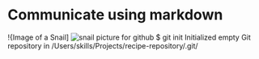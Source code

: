 # Communicate using markdown
!{Image of a Snail] ![snail picture for github](https://user-images.githubusercontent.com/119359993/204576905-7eabe5ba-06d7-49ac-91d1-b7486027527d.jpg)
$ git init
Initialized empty Git repository in /Users/skills/Projects/recipe-repository/.git/
